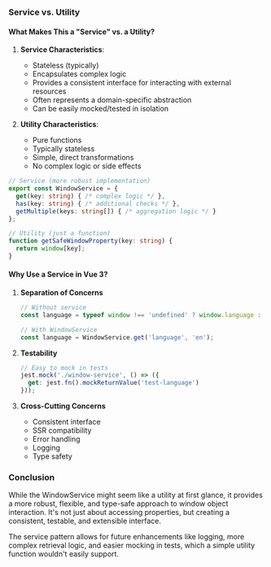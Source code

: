 
### Service vs. Utility

#### What Makes This a "Service" vs. a Utility?

1. **Service Characteristics**:
   - Stateless (typically)
   - Encapsulates complex logic
   - Provides a consistent interface for interacting with external resources
   - Often represents a domain-specific abstraction
   - Can be easily mocked/tested in isolation

2. **Utility Characteristics**:
   - Pure functions
   - Typically stateless
   - Simple, direct transformations
   - No complex logic or side effects

```typescript
// Service (more robust implementation)
export const WindowService = {
  get(key: string) { /* complex logic */ },
  has(key: string) { /* additional checks */ },
  getMultiple(keys: string[]) { /* aggregation logic */ }
};

// Utility (just a function)
function getSafeWindowProperty(key: string) {
  return window[key];
}
```

#### Why Use a Service in Vue 3?

1. **Separation of Concerns**
   ```typescript
   // Without service
   const language = typeof window !== 'undefined' ? window.language : 'en';

   // With WindowService
   const language = WindowService.get('language', 'en');
   ```

2. **Testability**
   ```typescript
   // Easy to mock in tests
   jest.mock('./window-service', () => ({
     get: jest.fn().mockReturnValue('test-language')
   }));
   ```

3. **Cross-Cutting Concerns**
   - Consistent interface
   - SSR compatibility
   - Error handling
   - Logging
   - Type safety


### Conclusion

While the WindowService might seem like a utility at first glance, it provides a
more robust, flexible, and type-safe approach to window object interaction. It's
not just about accessing properties, but creating a consistent, testable, and
extensible interface.

The service pattern allows for future enhancements like logging, more complex
retrieval logic, and easier mocking in tests, which a simple utility function
wouldn't easily support.

